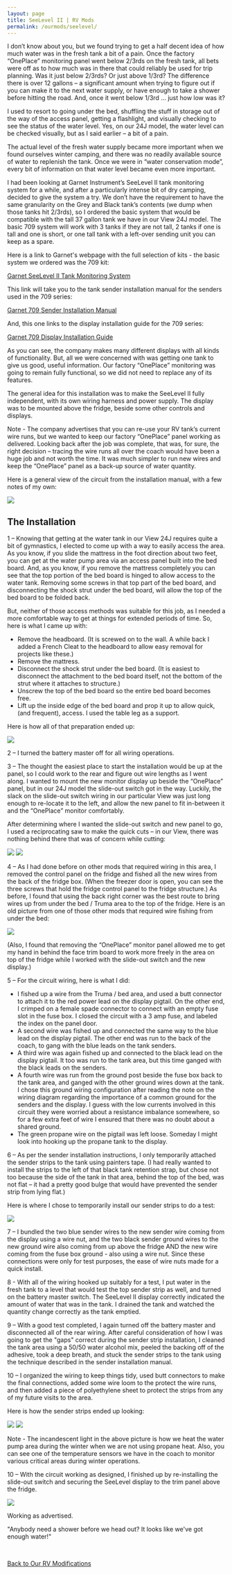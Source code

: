 ```yaml
---
layout: page
title: SeeLevel II | RV Mods
permalink: /ourmods/seelevel/
---
```

I don’t know about you, but we found trying to get a half decent idea of how much water was in the fresh tank a bit of a pain.  Once the factory “OnePlace” monitoring panel went below 2/3rds on the fresh tank, all bets were off as to how much was in there that could reliably be used for trip planning.  Was it just below 2/3rds?  Or just above 1/3rd?  The difference there is over 12 gallons – a significant amount when trying to figure out if you can make it to the next water supply, or have enough to take a shower before hitting the road.  And, once it went below 1/3rd ... just how low was it?

I used to resort to going under the bed, shuffling the stuff in storage out of the way of the access panel, getting a flashlight, and visually checking to see the status of the water level.  Yes, on our 24J model, the water level can be checked visually, but as I said earlier – a bit of a pain.

The actual level of the fresh water supply became more important when we found ourselves winter camping, and there was no readily available source of water to replenish the tank.  Once we were in “water conservation mode”, every bit of information on that water level became even more important.

I had been looking at Garnet Instrument’s SeeLevel II tank monitoring system for a while, and after a particularly intense bit of dry camping, decided to give the system a try.  We don’t have the requirement to have the same granularity on the Grey and Black tank’s contents (we dump when those tanks hit 2/3rds), so I ordered the basic system that would be compatible with the tall 37 gallon tank we have in our View 24J model.  The basic 709 system will work with 3 tanks if they are not tall, 2 tanks if one is tall and one is short, or one tall tank with a left-over sending unit you can keep as a spare.  

Here is a link to Garnet's webpage with the full selection of kits - the basic system we ordered was the 709 kit:

<a href = "https://www.garnetinstruments.com/holding-tanks/ " target="_blank">Garnet SeeLevel II Tank Monitoring System </a>

This link will take you to the tank sender installation manual for the senders used in the 709 series:

<a href = "https://www.garnetinstruments.com/wp-content/uploads/2022/11/SeeLeveL-Sender-Manual-AR-ES2-24-Nov-2022.pdf " target="_blank">Garnet 709 Sender Installation Manual </a>

And, this one links to the display installation guide for the 709 series:

<a href = "https://www.garnetinstruments.com/wp-content/uploads/2022/10/SeeLeveL-709-Series-Display-Manual_v1.0.pdf " target="_blank">Garnet 709 Display Installation Guide </a>

As you can see, the company makes many different displays with all kinds of functionality.  But, all we were concerned with was getting one tank to give us good, useful information.  Our factory “OnePlace” monitoring was going to remain fully functional, so we did not need to replace any of its features.

The general idea for this installation was to make the SeeLevel II fully independent, with its own wiring harness and power supply.  The display was to be mounted above the fridge, beside some other controls and displays.

Note - The company advertises that you can re-use your RV tank’s current wire runs, but we wanted to keep our factory “OnePlace” panel working as delivered.  Looking back after the job was complete, that was, for sure, the right decision – tracing the wire runs all over the coach would have been a huge job and not worth the time.  It was much simpler to run new wires and keep the “OnePlace” panel as a back-up source of water quantity.

Here is a general view of the circuit from the installation manual, with a few notes of my own:

<img src="/assets/webseelevelwiringdiagram.jpg"/>  
 
<h2> The Installation </h2>

1 – Knowing that getting at the water tank in our View 24J requires quite a bit of gymnastics, I elected to come up with a way to easily access the area.  As you know, if you slide the mattress in the foot direction about two feet, you can get at the water pump area via an access panel built into the bed board.  And, as you know, if you remove the mattress completely you can see that the top portion of the bed board is hinged to allow access to the water tank.  Removing some screws in that top part of the bed board, and disconnecting the shock strut under the bed board, will allow the top of the bed board to be folded back.

But, neither of those access methods was suitable for this job, as I needed a more comfortable way to get at things for extended periods of time.  So, here is what I came up with:

-	Remove the headboard. (It is screwed on to the wall.  A while back I added a French Cleat to the headboard to allow easy removal for projects like these.)
-	Remove the mattress.
-	Disconnect the shock strut under the bed board.  (It is easiest to disconnect the attachment to the bed board itself, not the bottom of the strut where it attaches to structure.)
-	Unscrew the top of the bed board so the entire bed board becomes free.
-	Lift up the inside edge of the bed board and prop it up to allow quick, (and frequent), access.  I used the table leg as a support.

Here is how all of that preparation ended up:

<img src="/assets/webseelevel1.jpg"/>  

2 – I turned the battery master off for all wiring operations.

3 – The thought the easiest place to start the installation would be up at the panel, so I could work to the rear and figure out wire lengths as I went along.  I wanted to mount the new monitor display up beside the “OnePlace” panel, but in our 24J model the slide-out switch got in the way.  Luckily, the slack on the slide-out switch wiring in our particular View was just long enough to re-locate it to the left, and allow the new panel to fit in-between it and the “OnePlace” monitor comfortably.

After determining where I wanted the slide-out switch and new panel to go, I used a reciprocating saw to make the quick cuts – in our View, there was nothing behind there that was of concern while cutting:

<img src="/assets/webseelevel2.jpg"/>  

<img src="/assets/webseelevel3.jpg"/>  

4 – As I had done before on other mods that required wiring in this area, I removed the control panel on the fridge and fished all the new wires from the back of the fridge box.  (When the freezer door is open, you can see the three screws that hold the fridge control panel to the fridge structure.)  As before, I found that using the back right corner was the best route to bring wires up from under the bed / Truma area to the top of the fridge.  Here is an old picture from one of those other mods that required wire fishing from under the bed:

<img src="/assets/fridge-panel-off-web.jpg"/>  

(Also, I found that removing the “OnePlace” monitor panel allowed me to get my hand in behind the face trim board to work more freely in the area on top of the fridge while I worked with the slide-out switch and the new display.)

5 – For the circuit wiring, here is what I did:

- I fished up a wire from the Truma / bed area, and used a butt connector to attach it to the red power lead on the display pigtail.  On the other end, I crimped on a female spade connector to connect with an empty fuse slot in the fuse box.  I closed the circuit with a 3 amp fuse, and labeled the index on the panel door.
- A second wire was fished up and connected the same way to the blue lead on the display pigtail.  The other end was run to the back of the coach, to gang with the blue leads on the tank senders.
- A third wire was again fished up and connected to the black lead on the display pigtail.  It too was run to the tank area, but this time ganged with the black leads on the senders.
- A fourth wire was run from the ground post beside the fuse box back to the tank area, and ganged with the other ground wires down at the tank.  I chose this ground wiring configuration after reading the note on the wiring diagram regarding the importance of a common ground for the senders and the display.  I guess with the low currents involved in this circuit they were worried about a resistance imbalance somewhere, so for a few extra feet of wire I ensured that there was no doubt about a shared ground.
- The green propane wire on the pigtail was left loose.  Someday I might look into hooking up the propane tank to the display.

6 – As per the sender installation instructions, I only temporarily attached the sender strips to the tank using painters tape.  (I had really wanted to install the strips to the left of that black tank retention strap, but chose not too because the side of the tank in that area, behind the top of the bed, was not flat – it had a pretty good bulge that would have prevented the sender strip from lying flat.)

Here is where I chose to temporarily install our sender strips to do a test:

<img src="/assets/webseelevel5.jpg"/>  

7 – I bundled the two blue sender wires to the new sender wire coming from the display using a wire nut, and the two black sender ground wires to the new ground wire also coming from up above the fridge AND the new wire coming from the fuse box ground - also using a wire nut.  Since these connections were only for test purposes, the ease of wire nuts made for a quick install.

8 - With all of the wiring hooked up suitably for a test, I put water in the fresh tank to a level that would test the top sender strip as well, and turned on the battery master switch.  The SeeLevel II display correctly indicated the amount of water that was in the tank.  I drained the tank and watched the quantity change correctly as the tank emptied.

9 – With a good test completed, I again turned off the battery master and disconnected all of the rear wiring.   After careful consideration of how I was going to get the "gaps" correct during the sender strip installation, I cleaned the tank area using a 50/50 water alcohol mix, peeled the backing off of the adhesive, took a deep breath, and stuck the sender strips to the tank using the technique described in the sender installation manual.  

10 – I organized the wiring to keep things tidy, used butt connectors to make the final connections, added some wire loom to the protect the wire runs, and then added a piece of polyethylene sheet to protect the strips from any of my future visits to the area.

Here is how the sender strips ended up looking:

<img src="/assets/webseelevel7.jpg"/>  

<img src="/assets/webseelevel8.jpg"/>  

Note - The incandescent light in the above picture is how we heat the water pump area during the winter when we are not using propane heat.  Also, you can see one of the temperature sensors we have in the coach to monitor various critical areas during winter operations. 

10 – With the circuit working as designed, I finished up by re-installing the slide-out switch and securing the SeeLevel display to the trim panel above the fridge.  

<img src="/assets/webseelevel9.jpg"/>  

Working as advertised.  

"Anybody need a shower before we head out?  It looks like we've got enough water!"

<br>

[Back to Our RV Modifications](/ourmods/)





